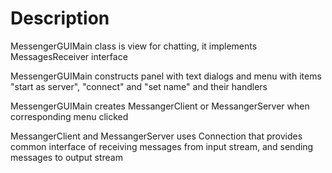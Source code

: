 # Description

MessengerGUIMain class is view for chatting, it implements MessagesReceiver interface

MessengerGUIMain constructs panel with text dialogs and menu with items "start as server", "connect" and "set name" 
and their handlers

MessengerGUIMain creates MessangerClient or MessangerServer when corresponding menu clicked

MessangerClient and MessangerServer uses Connection that provides common interface of receiving messages from input stream,
and sending messages to output stream

